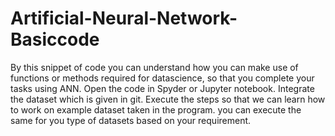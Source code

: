 # Artificial-Neural-Network-Basiccode
By this snippet of code you can understand how you can make use of functions or methods required for datascience, so that you complete your tasks using ANN.
Open the code in Spyder or Jupyter notebook.
Integrate the dataset which is given in git.
Execute the steps so that we can learn how to work on example dataset taken in the program.
you can execute the same for you type of datasets based on your requirement.
